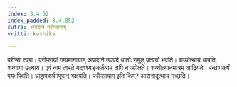 ```yaml
---
index: 3.4.52
index_padded: 3.4.052
sutra: अपादाने परीप्सायाम्
vritti: kashika

---
```

परीप्सा त्वरा। परीप्सायां गम्यमानायाम् अपादाने उपपदे धातोः णमुल् प्रत्ययो भवति। शय्योत्थायं धावति, शय्याया उत्थाय। एवं नाम त्वरते यदवश्यङ्कर्तव्यम् अपि न अपेक्षते। शय्योत्थानमात्रम् आद्रियते। रन्ध्रापकर्षं पयः पिवति। भ्राष्ट्रापकर्षमपूपान् भक्षयति। परीप्सायाम् इति किम्? आसनादुत्थाय गच्छति।